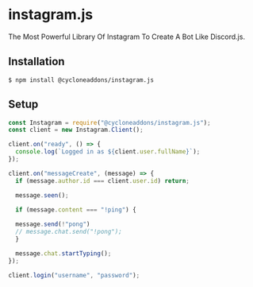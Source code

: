 # instagram.js

The Most Powerful Library Of Instagram To Create A Bot Like Discord.js.

## Installation
 `$ npm install @cycloneaddons/instagram.js` 

## Setup

```js
const Instagram = require("@cycloneaddons/instagram.js");
const client = new Instagram.Client();

client.on("ready", () => {
  console.log(`Logged in as ${client.user.fullName}`);
});

client.on("messageCreate", (message) => {
  if (message.author.id === client.user.id) return;

  message.seen();

  if (message.content === "!ping") {
  
  message.send(!"pong") 
  // message.chat.send("!pong");
  }

  message.chat.startTyping();
});

client.login("username", "password");
```
